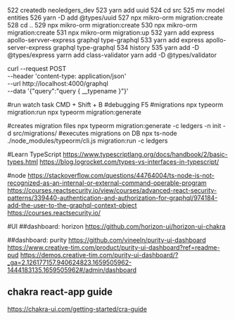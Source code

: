   522  createdb neoledgers_dev
  523  yarn add uuid
  524  cd src
  525  mv model entities
  526  yarn -D add @types/uuid
  527  npx mikro-orm migration:create 
  528  cd ..
  529  npx mikro-orm migration:create 
  530  npx mikro-orm migration:create 
  531  npx mikro-orm migration:up 
  532  yarn add express apollo-servver-express graphql type-graphql
  533  yarn add express apollo-server-express graphql type-graphql
  534  history
  535  yarn add -D @types/express
  yarrn add class-validator 
  yarn add -D @types/validator


  curl --request POST \
  --header 'content-type: application/json' \
  --url http://localhost:4000/graphql \
  --data '{"query":"query { __typename }"}'

  #run watch task
  CMD + Shift + B
  #debugging
  F5
  #migrations
  npx typeorm migration:run
  npx typeorm migration:generate

  #creates migration files
  npx typeorm migration:generate -c ledgers -n init -d src/migrations/
  #executes migrations on DB
  npx ts-node ./node_modules/typeorm/cli.js migration:run -c ledgers

#Learn TypeScript
https://www.typescriptlang.org/docs/handbook/2/basic-types.html
https://blog.logrocket.com/types-vs-interfaces-in-typescript/

#node
  https://stackoverflow.com/questions/44764004/ts-node-is-not-recognized-as-an-internal-or-external-command-operable-program
  https://courses.reactsecurity.io/view/courses/advanced-react-security-patterns/339440-authentication-and-authorization-for-graphql/974184-add-the-user-to-the-graphql-context-object
  https://courses.reactsecurity.io/

#UI
##dashboard: horizon
https://github.com/horizon-ui/horizon-ui-chakra

##dashboard: purity
https://github.com/vineeln/purity-ui-dashboard
https://www.creative-tim.com/product/purity-ui-dashboard?ref=readme-pud
https://demos.creative-tim.com/purity-ui-dashboard/?_ga=2.126177157.940624823.1659505962-1444183135.1659505962#/admin/dashboard


## chakra react-app guide
https://chakra-ui.com/getting-started/cra-guide

